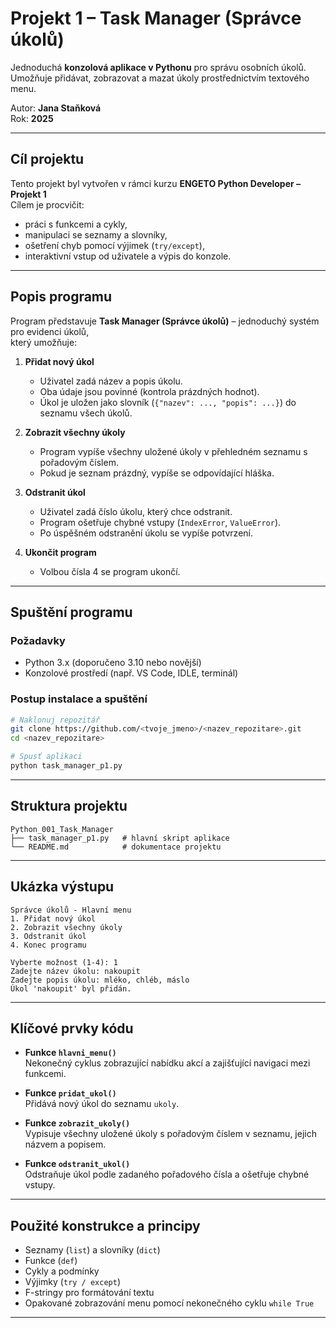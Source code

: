 # Projekt 1 – Task Manager (Správce úkolů)

Jednoduchá **konzolová aplikace v Pythonu** pro správu osobních úkolů.  
Umožňuje přidávat, zobrazovat a mazat úkoly prostřednictvím textového menu.

Autor: **Jana Staňková**  
Rok: **2025**

---

## Cíl projektu

Tento projekt byl vytvořen v rámci kurzu **ENGETO Python Developer – Projekt 1**  
Cílem je procvičit:
- práci s funkcemi a cykly,  
- manipulaci se seznamy a slovníky,  
- ošetření chyb pomocí výjimek (`try/except`),  
- interaktivní vstup od uživatele a výpis do konzole.

---

## Popis programu

Program představuje **Task Manager (Správce úkolů)** – jednoduchý systém pro evidenci úkolů,  
který umožňuje:

1. **Přidat nový úkol**  
   - Uživatel zadá název a popis úkolu.  
   - Oba údaje jsou povinné (kontrola prázdných hodnot).  
   - Úkol je uložen jako slovník (`{"nazev": ..., "popis": ...}`) do seznamu všech úkolů.

2. **Zobrazit všechny úkoly**  
   - Program vypíše všechny uložené úkoly v přehledném seznamu s pořadovým číslem.  
   - Pokud je seznam prázdný, vypíše se odpovídající hláška.

3. **Odstranit úkol**  
   - Uživatel zadá číslo úkolu, který chce odstranit.  
   - Program ošetřuje chybné vstupy (`IndexError`, `ValueError`).  
   - Po úspěšném odstranění úkolu se vypíše potvrzení.

4. **Ukončit program**  
   - Volbou čísla 4 se program ukončí.

---

## Spuštění programu

### Požadavky
- Python 3.x (doporučeno 3.10 nebo novější)
- Konzolové prostředí (např. VS Code, IDLE, terminál)

### Postup instalace a spuštění
```bash
# Naklonuj repozitář
git clone https://github.com/<tvoje_jmeno>/<nazev_repozitare>.git
cd <nazev_repozitare>

# Spusť aplikaci
python task_manager_p1.py
```

---

## Struktura projektu

```
Python_001_Task_Manager
├── task_manager_p1.py   # hlavní skript aplikace
└── README.md            # dokumentace projektu
```

---

## Ukázka výstupu

```
Správce úkolů - Hlavní menu
1. Přidat nový úkol
2. Zobrazit všechny úkoly
3. Odstranit úkol
4. Konec programu

Vyberte možnost (1-4): 1
Zadejte název úkolu: nakoupit
Zadejte popis úkolu: mléko, chléb, máslo
Úkol 'nakoupit' byl přidán.
```

---

## Klíčové prvky kódu

- **Funkce `hlavni_menu()`**  
  Nekonečný cyklus zobrazující nabídku akcí a zajišťující navigaci mezi funkcemi.

- **Funkce `pridat_ukol()`**  
  Přidává nový úkol do seznamu `ukoly`.

- **Funkce `zobrazit_ukoly()`**  
  Vypisuje všechny uložené úkoly s pořadovým číslem v seznamu, jejich názvem a popisem.

- **Funkce `odstranit_ukol()`**  
  Odstraňuje úkol podle zadaného pořadového čísla a ošetřuje chybné vstupy.

---

## Použité konstrukce a principy

- Seznamy (`list`) a slovníky (`dict`)  
- Funkce (`def`)  
- Cykly a podmínky  
- Výjimky (`try / except`)  
- F-stringy pro formátování textu  
- Opakované zobrazování menu pomocí nekonečného cyklu `while True`

---
